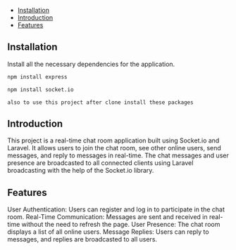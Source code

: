 * [Installation](#insttallation)
* [Introduction](#introduction)
* [Features](#features)


## Installation
Install all the necessary dependencies for the application.
```sh
npm install express
```
```sh
npm install socket.io
```
`also to use this project after clone install these packages`

## Introduction
This project is a real-time chat room application built using Socket.io and Laravel. It allows users to join the chat room, see other online users, send messages, and reply to messages in real-time. The chat messages and user presence are broadcasted to all connected clients using Laravel broadcasting with the help of the Socket.io library.

## Features

User Authentication: Users can register and log in to participate in the chat room.
Real-Time Communication: Messages are sent and received in real-time without the need to refresh the page.
User Presence: The chat room displays a list of all online users.
Message Replies: Users can reply to messages, and replies are broadcasted to all users.